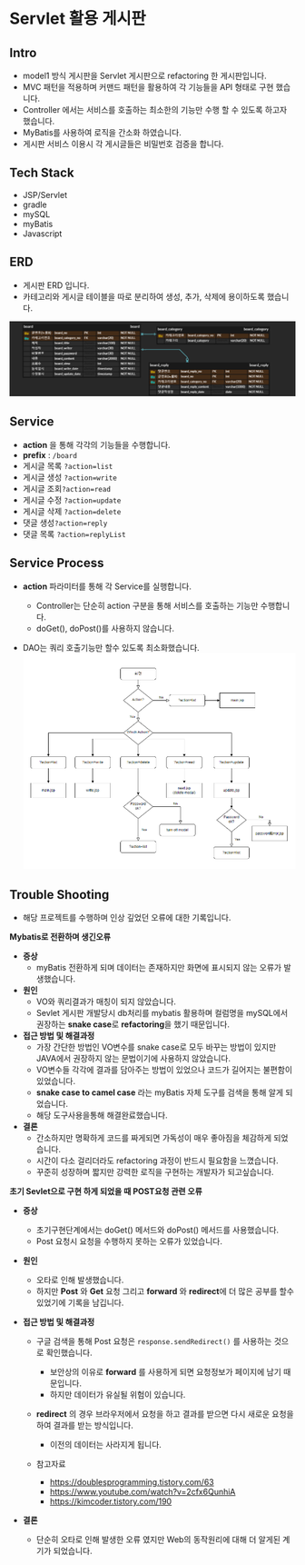 # Servlet 활용 게시판

## Intro

- model1 방식 게시판을 Servlet 게시판으로 refactoring 한 게시판입니다.
- MVC 패턴을 적용하며 커맨드 패턴을 활용하여 각 기능들을 API 형태로 구현 했습니다.
- Controller  에서는 서비스를 호출하는 최소한의 기능만 수행 할 수 있도록 하고자 했습니다.
- MyBatis를 사용하여 로직을 간소화 하였습니다.
- 게시판 서비스 이용시 각 게시글들은 비밀번호 검증을 합니다.

## Tech Stack

- JSP/Servlet
- gradle
- mySQL
- myBatis
- Javascript

## ERD

- 게시판 ERD 입니다.
- 카테고리와 게시글 테이블을 따로 분리하여 생성, 추가, 삭제에 용이하도록 했습니다.

![erd](./img/erd.png)

## Service

- **action** 을 통해 각각의 기능들을 수행합니다.
- **prefix** : `/board`
- 게시글 목록 `?action=list`
- 게시글 생성 `?action=write`
- 게시글 조회`?action=read`
- 게시글 수정 `?action=update`
- 게시글 삭제 `?action=delete`
- 댓글 생성`?action=reply`
- 댓글 목록 `?action=replyList`

## Service Process

- **action** 파라미터를 통해 각 Service를 실행합니다.
  - Controller는 단순히 action 구분을 통해 서비스를 호출하는 기능만 수행합니다.
  - doGet(), doPost()를 사용하지 않습니다.

- DAO는 쿼리 호출기능만 할수 있도록 최소화했습니다. ![flow](./img/flow.png)

## Trouble Shooting

- 해당 프로젝트를 수행하며 인상 깊었던 오류에 대한 기록입니다.

**Mybatis로 전환하며 생긴오류**

- **증상**
  - myBatis 전환하게 되며 데이터는 존재하지만 화면에 표시되지 않는 오류가 발생했습니다.
- **원인**
  - VO와 쿼리결과가 매칭이 되지 않았습니다.
  - Sevlet 게시판 개발당시 db처리를 mybatis 활용하며 컬럼명을 mySQL에서 권장하는 **snake case**로 **refactoring**을 했기 때문입니다.
- **접근 방법 및 해결과정**
  - 가장 간단한 방법인 VO변수를 snake case로 모두 바꾸는 방법이 있지만 JAVA에서 권장하지 않는 문법이기에 사용하지 않았습니다.
  - VO변수들 각각에 결과를 담아주는 방법이 있었으나 코드가 길어지는 불편함이 있었습니다.
  - **snake case to camel case** 라는 myBatis 자체 도구를 검색을 통해 알게 되었습니다.
  - 해당 도구사용을통해 해결완료했습니다.
- **결론**
  - 간소하지만 명확하게 코드를 짜게되면 가독성이 매우 좋아짐을 체감하게 되었습니다.
  - 시간이 다소 걸리더라도 refactoring 과정이 반드시 필요함을 느꼈습니다.
  - 꾸준히 성장하며 짧지만 강력한 로직을 구현하는 개발자가 되고싶습니다.

**초기 Sevlet으로 구현 하게 되었을 때 POST요청 관련 오류**

- **증상**
  - 초기구현단계에서는 doGet() 메서드와 doPost() 메서드를 사용했습니다.
  - Post 요청시 요청을 수행하지 못하는 오류가 있었습니다.

- **원인**
  
  - 오타로 인해 발생했습니다.
  - 하지만 **Post** 와 **Get** 요청 그리고 **forward** 와 **redirect**에 더 많은 공부를 할수 있었기에 기록을 남깁니다.
  
- **접근 방법 및 해결과정**

  - 구글 검색을 통해 Post 요청은 `response.sendRedirect()` 를 사용하는 것으로 확인했습니다.
    - 보안상의 이유로 **forward** 를 사용하게 되면 요청정보가 페이지에 남기 때문입니다.
    - 하지만 데이터가 유실될 위험이 있습니다.
  - **redirect** 의 경우 브라우저에서 요청을 하고 결과를 받으면 다시 새로운 요청을 하여 결과를 받는 방식입니다.
    - 이전의 데이터는 사라지게 됩니다.

  - 참고자료
    - https://doublesprogramming.tistory.com/63
    - https://www.youtube.com/watch?v=2cfx6QunhiA
    - https://kimcoder.tistory.com/190

- **결론**

  - 단순히 오타로 인해 발생한 오류 였지만 Web의 동작원리에 대해 더 알게된 계기가 되었습니다.
  
  
